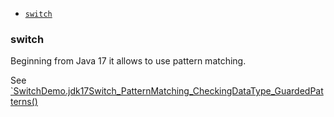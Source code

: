 
- [`switch`](#switch)

### switch

Beginning from Java 17 it allows to use pattern matching.

See [`SwitchDemo.jdk17Switch_PatternMatching_CheckingDataType_GuardedPatterns()](src/main/java/com/savdev/statements/SwitchDemo.java)